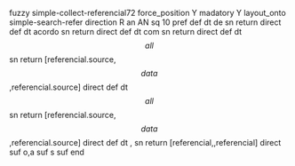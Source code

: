 fuzzy simple-collect-referencial72
   force_position Y
   madatory Y
   layout_onto simple-search-refer
   direction R
   an AN
   sq 10
   pref 
   def 
    dt de
    sn 
    return 
    direct 
   def 
    dt acordo
    sn 
    return 
    direct 
   def 
    dt com
    sn 
    return 
    direct 
   def 
    dt $$all$$
    sn 
    return [referencial.source,$$data$$,referencial.source]
    direct 
   def 
    dt $$all$$
    sn 
    return [referencial.source,$$data$$,referencial.source]
    direct 
   def 
    dt \,
    sn 
    return [referencial,,referencial]
    direct 
   suf o,a
   suf s
   suf 
end
